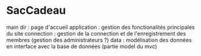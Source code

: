 # SacCadeau
main dir : page d'accueil
application : gestion des fonctionalités principales du site
connection : gestion de la connection et de l'enregistrement des membres (gestion des administrateurs ?)
data : modélisation des données en interface avec la base de données (partie model du mvc)
